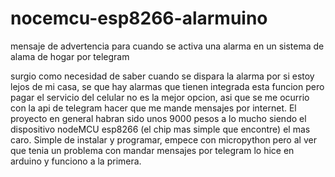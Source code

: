 # nocemcu-esp8266-alarmuino
mensaje de advertencia para cuando se activa una alarma en un sistema de alama de hogar por telegram

surgio como necesidad de saber cuando se dispara la alarma por si estoy lejos de mi casa, se que hay alarmas que tienen integrada esta funcion pero pagar el servicio del celular no es la mejor opcion, asi que se me ocurrio con la api de telegram hacer que me mande mensajes por internet. El proyecto en general habran sido unos 9000 pesos a lo mucho siendo el dispositivo nodeMCU esp8266 (el chip mas simple que encontre) el mas caro. Simple de instalar y programar, empece con micropython pero al ver que tenia un problema con mandar mensajes por telegram lo hice en arduino y funciono a la primera.
